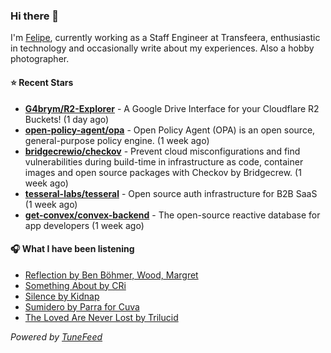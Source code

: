### Hi there 👋

I'm [Felipe](https://felipevm.com), currently working as a Staff Engineer at Transfeera, enthusiastic in technology and occasionally write about my experiences. Also a hobby photographer.

#### ⭐ Recent Stars
- **[G4brym/R2-Explorer](https://github.com/G4brym/R2-Explorer)** - A Google Drive Interface for your Cloudflare R2 Buckets! (1 day ago)
- **[open-policy-agent/opa](https://github.com/open-policy-agent/opa)** - Open Policy Agent (OPA) is an open source, general-purpose policy engine. (1 week ago)
- **[bridgecrewio/checkov](https://github.com/bridgecrewio/checkov)** - Prevent cloud misconfigurations and find vulnerabilities during build-time in infrastructure as code, container images and open source packages with Checkov by Bridgecrew. (1 week ago)
- **[tesseral-labs/tesseral](https://github.com/tesseral-labs/tesseral)** - Open source auth infrastructure for B2B SaaS (1 week ago)
- **[get-convex/convex-backend](https://github.com/get-convex/convex-backend)** - The open-source reactive database for app developers (1 week ago)

#### 🎧 What I have been listening
- [Reflection by Ben Böhmer, Wood, Margret](https://open.spotify.com/track/6G0mR7TmmHf5Tqi9CNZik3)
- [Something About by CRi](https://open.spotify.com/track/1I5kKhGpUhjaW5sYUEplj6)
- [Silence by Kidnap](https://open.spotify.com/track/5J54xW5p85niQOxeq7GiD5)
- [Sumidero by Parra for Cuva](https://open.spotify.com/track/1ZcT9DpO9dPmW3wov6Tlze)
- [The Loved Are Never Lost by Trilucid](https://open.spotify.com/track/3WdzsAb3OzEBrQArVgrmSA)

_Powered by [TuneFeed](https://tunefeed.app?ref=github.com)_
